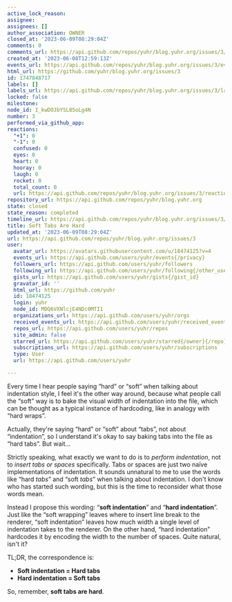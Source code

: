 ```yaml
---
active_lock_reason: 
assignee: 
assignees: []
author_association: OWNER
closed_at: '2023-06-09T08:29:04Z'
comments: 0
comments_url: https://api.github.com/repos/yuhr/blog.yuhr.org/issues/3/comments
created_at: '2023-06-08T12:59:13Z'
events_url: https://api.github.com/repos/yuhr/blog.yuhr.org/issues/3/events
html_url: https://github.com/yuhr/blog.yuhr.org/issues/3
id: 1747848717
labels: []
labels_url: https://api.github.com/repos/yuhr/blog.yuhr.org/issues/3/labels{/name}
locked: false
milestone: 
node_id: I_kwDOJbYSL85oLg4N
number: 3
performed_via_github_app: 
reactions:
  "+1": 0
  "-1": 0
  confused: 0
  eyes: 0
  heart: 0
  hooray: 0
  laugh: 0
  rocket: 0
  total_count: 0
  url: https://api.github.com/repos/yuhr/blog.yuhr.org/issues/3/reactions
repository_url: https://api.github.com/repos/yuhr/blog.yuhr.org
state: closed
state_reason: completed
timeline_url: https://api.github.com/repos/yuhr/blog.yuhr.org/issues/3/timeline
title: Soft Tabs Are Hard
updated_at: '2023-06-09T08:29:04Z'
url: https://api.github.com/repos/yuhr/blog.yuhr.org/issues/3
user:
  avatar_url: https://avatars.githubusercontent.com/u/18474125?v=4
  events_url: https://api.github.com/users/yuhr/events{/privacy}
  followers_url: https://api.github.com/users/yuhr/followers
  following_url: https://api.github.com/users/yuhr/following{/other_user}
  gists_url: https://api.github.com/users/yuhr/gists{/gist_id}
  gravatar_id: ''
  html_url: https://github.com/yuhr
  id: 18474125
  login: yuhr
  node_id: MDQ6VXNlcjE4NDc0MTI1
  organizations_url: https://api.github.com/users/yuhr/orgs
  received_events_url: https://api.github.com/users/yuhr/received_events
  repos_url: https://api.github.com/users/yuhr/repos
  site_admin: false
  starred_url: https://api.github.com/users/yuhr/starred{/owner}{/repo}
  subscriptions_url: https://api.github.com/users/yuhr/subscriptions
  type: User
  url: https://api.github.com/users/yuhr

---
```

Every time I hear people saying “hard” or “soft” when talking about indentation style, I feel it's the other way around, because what people call the “soft” way is to bake the visual width of indentation into the file, which can be thought as a typical instance of hardcoding, like in analogy with “hard wraps”.

Actually, they're saying “hard” or “soft” about “tabs”, not about “indentation”, so I understand it's okay to say baking tabs into the file as “hard tabs”. But wait...

Strictly speaking, what exactly we want to do is to *perform indentation*, not to *insert tabs or spaces* specifically. Tabs or spaces are just two naïve implementations of indentation. It sounds unnatural to me to use the words like “hard *tabs*” and “soft *tabs*” when talking about indentation. I don't know who has started such wording, but this is the time to reconsider what those words mean.

Instead I propose this wording: “**soft indentation**” and “**hard indentation**”. Just like the “soft wrapping” leaves where to insert line break to the renderer, “soft indentation” leaves how much width a single level of indentation takes to the renderer. On the other hand, “hard indentation” hardcodes it by encoding the width to the number of spaces. Quite natural, isn't it?

TL;DR, the correspondence is:

- **Soft indentation = Hard tabs**
- **Hard indentation = Soft tabs**

So, remember, **soft tabs are hard**.